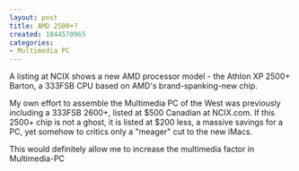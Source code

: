 ```yaml
--- 
layout: post
title: AMD 2500+?
created: 1044570965
categories: 
- Multimedia PC
---
```

A listing at NCIX shows a new AMD processor model - the Athlon XP 2500+ Barton, a 333FSB CPU based on AMD's brand-spanking-new chip.

My own effort to assemble the Multimedia PC of the West was previously including a 333FSB 2600+, listed at $500 Canadian at NCIX.com.  If this 2500+ chip is not a ghost, it is listed at $200 less, a massive savings for a PC, yet somehow to critics only a "meager" cut to the new iMacs.

This would definitely allow me to increase the multimedia factor in Multimedia-PC
